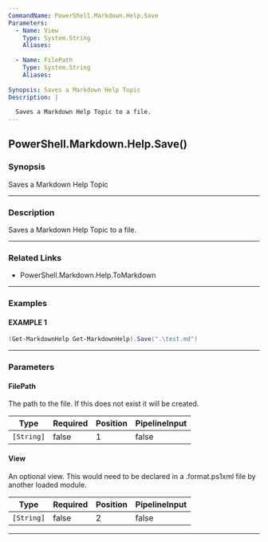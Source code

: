 ```yaml
---
CommandName: PowerShell.Markdown.Help.Save
Parameters: 
  - Name: View
    Type: System.String
    Aliases: 
    
  - Name: FilePath
    Type: System.String
    Aliases: 
    
Synopsis: Saves a Markdown Help Topic
Description: |
  
  Saves a Markdown Help Topic to a file.
---
```



PowerShell.Markdown.Help.Save()
-------------------------------




### Synopsis
Saves a Markdown Help Topic



---


### Description

Saves a Markdown Help Topic to a file.



---


### Related Links
* PowerShell.Markdown.Help.ToMarkdown





---


### Examples
#### EXAMPLE 1
```PowerShell
(Get-MarkdownHelp Get-MarkdownHelp).Save(".\test.md")
```



---


### Parameters
#### **FilePath**

The path to the file.
If this does not exist it will be created.






|Type      |Required|Position|PipelineInput|
|----------|--------|--------|-------------|
|`[String]`|false   |1       |false        |



#### **View**

An optional view.
This would need to be declared in a .format.ps1xml file by another loaded module.






|Type      |Required|Position|PipelineInput|
|----------|--------|--------|-------------|
|`[String]`|false   |2       |false        |





---
